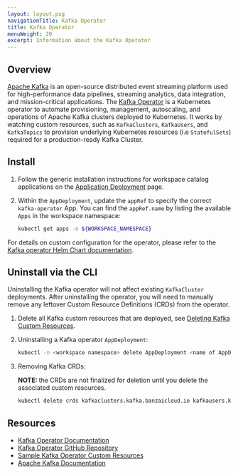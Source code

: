 ```yaml
---
layout: layout.pug
navigationTitle: Kafka Operator
title: Kafka Operator
menuWeight: 20
excerpt: Information about the Kafka Operator
---
```


## Overview

[Apache Kafka](https://kafka.apache.org/) is an open-source distributed event streaming platform used for high-performance data pipelines, streaming analytics, data integration, and mission-critical applications. The [Kafka Operator](https://banzaicloud.com/docs/supertubes/kafka-operator/) is a Kubernetes operator to automate provisioning, management, autoscaling, and operations of Apache Kafka clusters deployed to Kubernetes. It works by watching custom resources, such as `KafkaClusters`, `KafkaUsers`, and `KafkaTopics` to provision underlying Kubernetes resources (i.e `StatefulSets`) required for a production-ready Kafka Cluster.

## Install

1.  Follow the generic installation instructions for workspace catalog applications on the [Application Deployment](../application-deployment/) page.

1.  Within the `AppDeployment`, update the `appRef` to specify the correct `kafka-operator` App. You can find the `appRef.name` by listing the available `Apps` in the workspace namespace:

    ```bash
    kubectl get apps -n ${WORKSPACE_NAMESPACE}
    ```

For details on custom configuration for the operator, please refer to the [Kafka operator Helm Chart documentation](https://github.com/banzaicloud/koperator/tree/master/charts/kafka-operator#configuration).

## Uninstall via the CLI

Uninstalling the Kafka operator will not affect existing `KafkaCluster` deployments. After uninstalling the operator, you will need to manually remove any leftover Custom Resource Definitions (CRDs) from the operator.

1.  Delete all Kafka custom resources that are deployed, see [Deleting Kafka Custom Resources](../../../../projects/applications/catalog-applications/custom-resources-workspace-catalog/kafka#deleting-kafka-custom-resources).

1.  Uninstalling a Kafka operator `AppDeployment`:

    ```bash
    kubectl -n <workspace namespace> delete AppDeployment <name of AppDeployment>
    ```

1.  Removing Kafka CRDs:
    <p class="message--note"><strong>NOTE: </strong>the CRDs are not finalized for deletion until you delete the associated custom resources.</p>

    ```bash
    kubectl delete crds kafkaclusters.kafka.banzaicloud.io kafkausers.kafka.banzaicloud.io kafkatopics.kafka.banzaicloud.io
    ```

## Resources

- [Kafka Operator Documentation](https://banzaicloud.com/docs/supertubes/kafka-operator/)
- [Kafka Operator GitHub Repository](https://github.com/banzaicloud/koperator)
- [Sample Kafka Operator Custom Resources](https://github.com/banzaicloud/koperator/tree/master/config/samples)
- [Apache Kafka Documentation](https://kafka.apache.org/)
